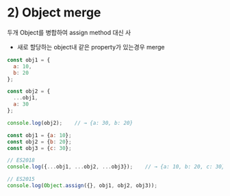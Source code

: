 # 2\) Object merge

두개 Object를 병합하여 assign method 대신 사

* 새로 할당하는 object내 같은 property가 있는경우 merge

```javascript
const obj1 = {
  a: 10,
  b: 20
};

const obj2 = {
  ...obj1,
  a: 30
};

console.log(obj2);    // → {a: 30, b: 20}
```

```javascript
const obj1 = {a: 10};
const obj2 = {b: 20};
const obj3 = {c: 30};

// ES2018
console.log({...obj1, ...obj2, ...obj3});    // → {a: 10, b: 20, c: 30}

// ES2015
console.log(Object.assign({}, obj1, obj2, obj3));
```

